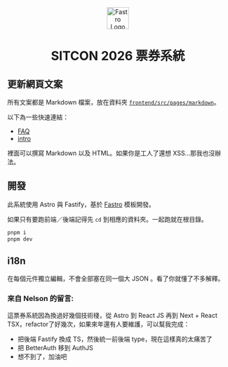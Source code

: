 <div align=center>

<img src="https://sitcon.org/branding/assets/logos/logo.svg" alt="Fastro Logo" width="50">

# SITCON 2026 票券系統

</div>

## 更新網頁文案

所有文案都是 Markdown 檔案，放在資料夾 [`frontend/src/pages/markdown`](frontend/src/pages/markdown)。

以下為一些快速連結：

- [FAQ](frontend/src/pages/markdown/faq.md)
- [intro](frontend/src/pages/markdown/intro.md)

裡面可以撰寫 Markdown 以及 HTML。如果你是工人了還想 XSS...那我也沒辦法。

## 開發

此系統使用 Astro 與 Fastify，基於 [Fastro](https://github.com/Edit-Mr/Fastro) 模板開發。

如果只有要跑前端／後端記得先 `cd` 到相應的資料夾。一起跑就在根目錄。

```bash
pnpm i
pnpm dev
```

## i18n

在每個元件獨立編輯，不會全部塞在同一個大 JSON 。看了你就懂了不多解釋。

### 來自 Nelson 的留言:

這票券系統因為換過好幾個技術棧，從 Astro 到 React JS 再到 Next + React TSX，refactor了好幾次，如果來年還有人要維護，可以幫我完成：

- 把後端 Fastify 換成 TS，然後統一前後端 type，現在這樣真的太痛苦了
- 把 BetterAuth 移到 AuthJS
- 想不到了，加油吧

